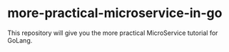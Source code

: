 # more-practical-microservice-in-go
This repository will give you the more practical MicroService tutorial for GoLang. 
